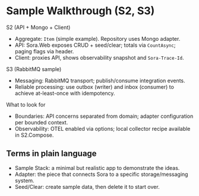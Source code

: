 # Sample Walkthrough (S2, S3)

S2 (API + Mongo + Client)
- Aggregate: `Item` (simple example). Repository uses Mongo adapter.
- API: Sora.Web exposes CRUD + seed/clear; totals via `CountAsync`; paging flags via header.
- Client: proxies API, shows observability snapshot and `Sora-Trace-Id`.

S3 (RabbitMQ sample)
- Messaging: RabbitMQ transport; publish/consume integration events.
- Reliable processing: use outbox (writer) and inbox (consumer) to achieve at-least-once with idempotency.

What to look for
- Boundaries: API concerns separated from domain; adapter configuration per bounded context.
- Observability: OTEL enabled via options; local collector recipe available in S2.Compose.

## Terms in plain language
- Sample Stack: a minimal but realistic app to demonstrate the ideas.
- Adapter: the piece that connects Sora to a specific storage/messaging system.
- Seed/Clear: create sample data, then delete it to start over.
